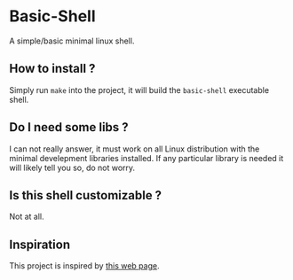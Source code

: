 # Basic-Shell
A simple/basic minimal linux shell.
## How to install ?
Simply run `make` into the project, it will build the `basic-shell` executable shell.
## Do I need some libs ?
I can not really answer, it must work on all Linux distribution with the minimal develepment libraries installed.
If any particular library is needed it will likely tell you so, do not worry.
## Is this shell customizable ?
Not at all.
## Inspiration
This project is inspired by [this web page](https://brennan.io/2015/01/16/write-a-shell-in-c/).
